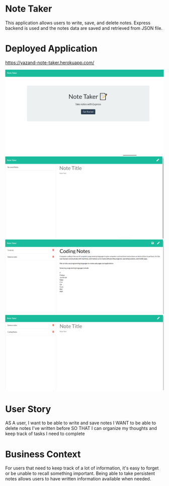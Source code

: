 # Note  Taker

This application allows users to write, save, and delete notes. Express backend is used and the notes data are saved and retrieved from JSON file. 

# Deployed Application

https://yazand-note-taker.herokuapp.com/




<img src="public/assets/Screenshot_1.png" alt="">


<img src="public/assets/Screenshot_2.png" alt="">


<img src="public/assets/Screenshot_3.png" alt="">


<img src="public/assets/Screenshot_4.png" alt="">



# User Story

AS A user, I want to be able to write and save notes
I WANT to be able to delete notes I've written before
SO THAT I can organize my thoughts and keep track of tasks I need to complete


# Business Context

For users that need to keep track of a lot of information, it's easy to forget or be unable to recall something important. Being able to take persistent notes allows users to have written information available when needed.